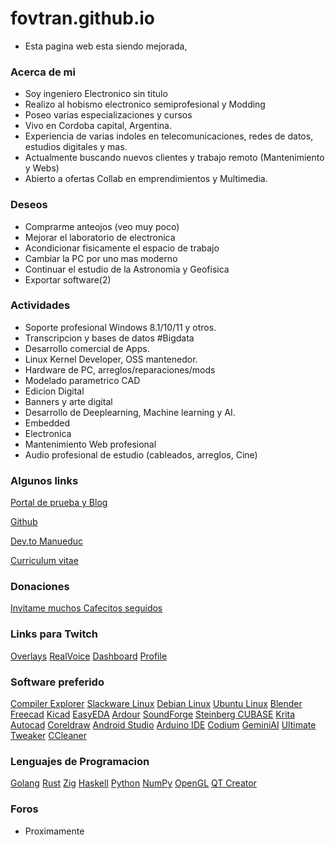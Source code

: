 # fovtran.github.io

* Esta pagina web esta siendo mejorada,

### Acerca de mi
- Soy ingeniero Electronico sin titulo
- Realizo al hobismo electronico semiprofesional y Modding 
- Poseo varias especializaciones y cursos
- Vivo en Cordoba capital, Argentina.
- Experiencia de varias indoles en telecomunicaciones, redes de datos, estudios digitales y mas.
- Actualmente buscando nuevos clientes y trabajo remoto (Mantenimiento y Webs)
- Abierto a ofertas Collab en emprendimientos y Multimedia.

### Deseos
- Comprarme anteojos (veo muy poco)
- Mejorar el laboratorio de electronica
- Acondicionar fisicamente el espacio de trabajo
- Cambiar la PC por uno mas moderno
- Continuar el estudio de la Astronomia y Geofisica
- Exportar software(2)

### Actividades
* Soporte profesional Windows 8.1/10/11 y otros.
* Transcripcion y bases de datos #Bigdata
* Desarrollo comercial de Apps.
* Linux Kernel Developer, OSS mantenedor.
* Hardware de PC, arreglos/reparaciones/mods
* Modelado parametrico CAD
* Edicion Digital
* Banners y arte digital
* Desarrollo de Deeplearning, Machine learning y AI.
* Embedded
* Electronica
* Mantenimiento Web profesional
* Audio profesional de estudio (cableados, arreglos, Cine)

### Algunos links
[Portal de prueba y Blog](https://manuapp.vercel.app/)

[Github](https://www.github.com/fovtran/fovtran)

[Dev.to Manueduc](https://dev.to/manueduc)

[Curriculum vitae](https://)

### Donaciones
[Invitame muchos Cafecitos seguidos](https://cafecito.app/manueduc)

### Links para Twitch
[Overlays](https://overlay.expert/builder/)
[RealVoice](https://realvoicebot.wtf/dashboard)
[Dashboard](https://dashboard.twitch.tv/)
[Profile](https://www.twitch.tv/komwino)

### Software preferido
[Compiler Explorer](https://godbolt.org/)
[Slackware Linux](http://www.slackware.com/)
[Debian Linux](https://www.debian.org/)
[Ubuntu Linux](https://ubuntu.com/)
[Blender](https://www.blender.org)
[Freecad](https://www.freecad.org/)
[Kicad](https://www.kicad.org/)
[EasyEDA](https://easyeda.com/)
[Ardour](https://ardour.org/)
[SoundForge](https://www.magix.com/us/music-editing/sound-forge/?srsltid=AfmBOor3Az4QV9pDI_9fSvDDC-n44YtM9PPSL7D2dyQ8st-qtb7-TlaE)
[Steinberg CUBASE](https://www.steinberg.net/cubase/)
[Krita](https://krita.org/en/)
[Autocad](https://www.autodesk.com/latam/products?cjdata=MXxOfDB8WXww&mktvar002=afc_latam_deeplink&AID=13955714&PID=8299320&SID=jkp_CjwKCAiA-Oi7BhA1EiwA2rIu28oJCUDKi-IUjLA_Mg5EHr-t40AbQwAn4vQBD5nZ0O655JL_1AOZPxoCh2kQAvD_BwE&cjevent=b765d53ccbbd11ef815da7510a82b836&affname=8299320_13955714)
[Coreldraw](https://www.coreldraw.com/en/product/coreldraw/?x-vehicle=ppc_brkws&utm_medium=cpc&utm_source=google&utm_campaign=&utm_term=coreldraw&utm_content=&utm_id=13190095437&extensionid=&matchtype=e&device=c&devicemodel=&creative=659595446099&network=g&placement=&x-source=ppc&x-target=ppc&promo=ppc&gad_source=1)
[Android Studio](https://developer.android.com/studio?)
[Arduino IDE](https://www.arduino.cc/en/software)
[Codium](https://vscodium.com/)
[GeminiAI](https://gemini.google.com/)
[Ultimate Tweaker](https://www.thewindowsclub.com/ultimate-windows-tweaker-4-windows-10)
[CCleaner](https://www.ccleaner.com/)

### Lenguajes de Programacion
[Golang](https://go.dev/)
[Rust](https://www.rust-lang.org/)
[Zig](https://ziglang.org/)
[Haskell](https://www.haskell.org/)
[Python](https://www.python.org/)
[NumPy](https://numpy.org/)
[OpenGL](https://www.opengl.org/)
[QT Creator](https://doc.qt.io/qt-5/)

### Foros
- Proximamente
